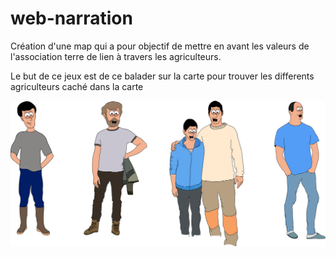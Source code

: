 # web-narration

Création d'une map qui a pour objectif de mettre en avant les valeurs de l'association terre de lien à travers les agriculteurs. 

Le but de ce jeux est de ce balader sur la carte pour trouver les differents agriculteurs caché dans la carte

<img src="assets/images/illu.svg" alt="">
